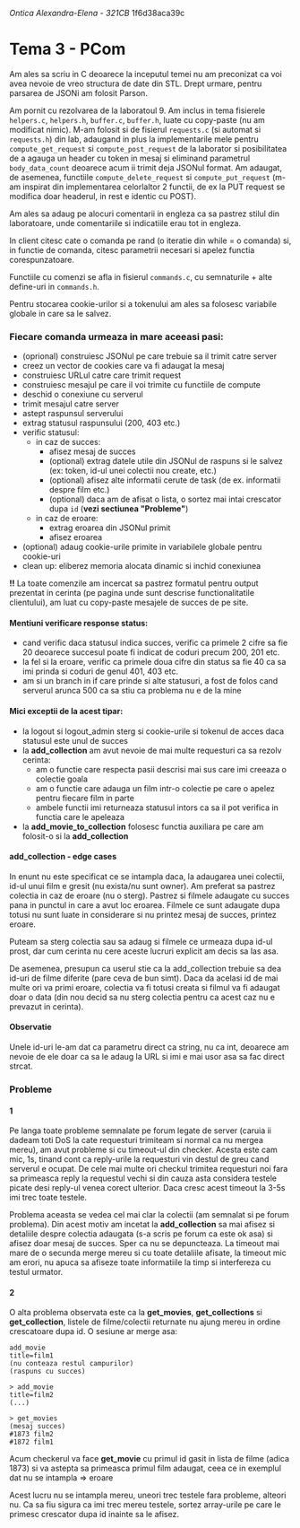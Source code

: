 *Ontica Alexandra-Elena - 321CB*
1f6d38aca39c

# Tema 3 - PCom

Am ales sa scriu in C deoarece la inceputul temei nu am preconizat ca voi avea nevoie de vreo structura de date din STL. Drept urmare, pentru parsarea de JSONi am folosit Parson.

Am pornit cu rezolvarea de la laboratoul 9. Am inclus in tema fisierele `helpers.c`, `helpers.h`, `buffer.c`, `buffer.h`, luate cu copy-paste (nu am modificat nimic). M-am folosit si de fisierul `requests.c` (si automat si `requests.h`) din lab, adaugand in plus la implementarile mele pentru `compute_get_request` si `compute_post_request` de la laborator si posibilitatea de a agauga un header cu token in mesaj si eliminand parametrul `body_data_count` deoarece acum ii trimit deja JSONul format. Am adaugat, de asemenea, functiile `compute_delete_request` si `compute_put_request` (m-am inspirat din implementarea celorlaltor 2 functii, de ex la PUT request se modifica doar headerul, in rest e identic cu POST).

Am ales sa adaug pe alocuri comentarii in engleza ca sa pastrez stilul din laboratoare, unde comentariile si indicatiile erau tot in engleza.

In client citesc cate o comanda pe rand (o iteratie din while = o comanda) si, in functie de comanda, citesc parametrii necesari si apelez functia corespunzatoare.

Functiile cu comenzi se afla in fisierul `commands.c`, cu semnaturile + alte define-uri in `commands.h`.

Pentru stocarea cookie-urilor si a tokenului am ales sa folosesc variabile globale in care sa le salvez.

### Fiecare comanda urmeaza in mare aceeasi pasi:
- (oprional) construiesc JSONul pe care trebuie sa il trimit catre server
- creez un vector de cookies care va fi adaugat la mesaj
- construiesc URLul catre care trimit request
- construiesc mesajul pe care il voi trimite cu functiile de compute
- deschid o conexiune cu serverul
- trimit mesajul catre server
- astept raspunsul serverului
- extrag statusul raspunsului (200, 403 etc.)
- verific statusul:
    - in caz de succes: 
        - afisez mesaj de succes
        - (optional) extrag datele utile din JSONul de raspuns si le salvez (ex: token, id-ul unei colectii nou create, etc.)
        - (optional) afisez alte informatii cerute de task (de ex. informatii despre film etc.)
        - (optional) daca am de afisat o lista, o sortez mai intai crescator dupa `id` (**vezi sectiunea "Probleme"**)
    - in caz de eroare:
        - extrag eroarea din JSONul primit
        - afisez eroarea
- (optional) adaug cookie-urile primite in variabilele globale pentru cookie-uri
- clean up: eliberez memoria alocata dinamic si inchid conexiunea

**!!** La toate comenzile am incercat sa pastrez formatul pentru output prezentat in cerinta (pe pagina unde sunt descrise functionalitatile clientului), am luat cu copy-paste mesajele de succes de pe site.

#### Mentiuni verificare response status:
- cand verific daca statusul indica succes, verific ca primele 2 cifre sa fie 20 deoarece succesul poate fi indicat de coduri precum 200, 201 etc.
- la fel si la eroare, verific ca primele doua cifre din status sa fie 40 ca sa imi prinda si coduri de genul 401, 403 etc.
- am si un branch in if care prinde si alte statusuri, a fost de folos cand serverul arunca 500 ca sa stiu ca problema nu e de la mine

#### Mici exceptii de la acest tipar:
- la logout si logout_admin sterg si cookie-urile si tokenul de acces daca statusul este unul de succes
- la **add_collection** am avut nevoie de mai multe requesturi ca sa rezolv cerinta:
    - am o functie care respecta pasii descrisi mai sus care imi creeaza o colectie goala
    - am o functie care adauga un film intr-o colectie pe care o apelez pentru fiecare film in parte
    - ambele functii imi returneaza statusul intors ca sa il pot verifica in functia care le apeleaza
- la **add_movie_to_collection** folosesc functia auxiliara pe care am folosit-o si la **add_collection**

#### add_collection - edge cases
In enunt nu este specificat ce se intampla daca, la adaugarea unei colectii, id-ul unui film e gresit (nu exista/nu sunt owner). Am preferat sa pastrez colectia in caz de eroare (nu o sterg). Pastrez si filmele adaugate cu succes pana in punctul in care a avut loc eroarea. Filmele ce sunt adaugate dupa totusi nu sunt luate in considerare si nu printez mesaj de succes, printez eroare.

Puteam sa sterg colectia sau sa adaug si filmele ce urmeaza dupa id-ul prost, dar cum cerinta nu cere aceste lucruri explicit am decis sa las asa.

De asemenea, presupun ca userul stie ca la add_collection trebuie sa dea id-uri de filme diferite (pare ceva de bun simt). Daca da acelasi id de mai multe ori va primi eroare, colectia va fi totusi creata si filmul va fi adaugat doar o data (din nou decid sa nu sterg colectia pentru ca acest caz nu e prevazut in cerinta).

#### Observatie
Unele id-uri le-am dat ca parametru direct ca string, nu ca int, deoarece am nevoie de ele doar ca sa le adaug la URL si imi e mai usor asa sa fac direct strcat.

### Probleme 
#### 1
Pe langa toate probleme semnalate pe forum legate de server (caruia ii dadeam toti DoS la cate requesturi trimiteam si normal ca nu mergea mereu), am avut probleme si cu timeout-ul din checker. Acesta este cam mic, 1s, tinand cont ca reply-urile la requesturi vin destul de greu cand serverul e ocupat. De cele mai multe ori checkul trimitea requesturi noi fara sa primeasca reply la requestul vechi si din cauza asta considera testele picate desi reply-ul venea corect ulterior. Daca cresc acest timeout la 3-5s imi trec toate testele.

Problema aceasta se vedea cel mai clar la colectii (am semnalat si pe forum problema). Din acest motiv am incetat la **add_collection** sa mai afisez si detaliile despre colectia adaugata (s-a scris pe forum ca este ok asa) si afisez doar mesaj de succes. Sper ca nu se depuncteaza. La timeout mai mare de o secunda merge mereu si cu toate detaliile afisate, la timeout mic am erori, nu apuca sa afiseze toate informatiile la timp si interfereza cu testul urmator.

#### 2
O alta problema observata este ca la **get_movies**, **get_collections** si **get_collection**, listele de filme/colectii returnate nu ajung mereu in ordine crescatoare dupa id. O sesiune ar merge asa:

```
add_movie
title=film1
(nu conteaza restul campurilor)
(raspuns cu succes)

> add_movie
title=film2
(...)

> get_movies
(mesaj succes)
#1873 film2
#1872 film1
```

Acum checkerul va face **get_movie** cu primul id gasit in lista de filme (adica 1873) si va astepta sa primeasca primul film adaugat, ceea ce in exemplul dat nu se intampla => eroare

Acest lucru nu se intampla mereu, uneori trec testele fara probleme, alteori nu.
Ca sa fiu sigura ca imi trec mereu testele, sortez array-urile pe care le primesc crescator dupa id inainte sa le afisez.